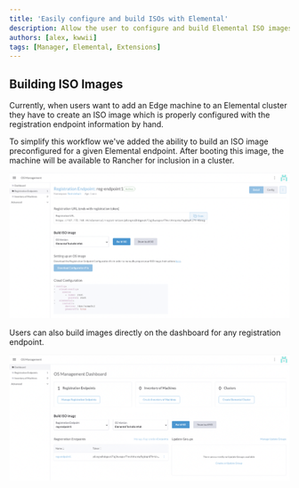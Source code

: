 ```yaml
---
title: 'Easily configure and build ISOs with Elemental'
description: Allow the user to configure and build Elemental ISO images
authors: [alex, kwwii]
tags: [Manager, Elemental, Extensions]
---
```

## Building ISO Images

Currently, when users want to add an Edge machine to an Elemental cluster they have to create an ISO image which is properly configured with the registration endpoint information by hand. 

To simplify this workflow we've added the ability to build an ISO image preconfigured for a given Elemental endpoint. After booting this image, the machine will be available to Rancher for inclusion in a cluster.

![ISO Build](./image1.png)

Users can also build images directly on the dashboard for any registration endpoint.

![Dashboard ISO Build](./image2.png)